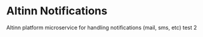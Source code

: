 # Altinn Notifications

Altinn platform microservice for handling notifications (mail, sms, etc)
 test
2

